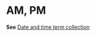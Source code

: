 # AM, PM

**See** [Date and time term collection](https://worldready.cloudapp.net/Styleguide/Read?id=2700&topicid=27390 "Click to ope Date and time term collection.")
